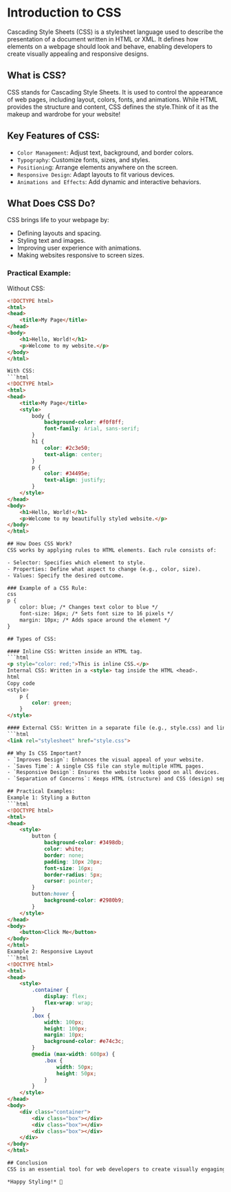 # Introduction to CSS
Cascading Style Sheets (CSS) is a stylesheet language used to describe the presentation of a document written in HTML or XML. It defines how elements on a webpage should look and behave, enabling developers to create visually appealing and responsive designs.

## What is CSS?
CSS stands for Cascading Style Sheets. It is used to control the appearance of web pages, including layout, colors, fonts, and animations. While HTML provides the structure and content, CSS defines the style.Think of it as the makeup and wardrobe for your website!

## Key Features of CSS:
- `Color Management`: Adjust text, background, and border colors.
- `Typography`: Customize fonts, sizes, and styles.
- `Positionin`g: Arrange elements anywhere on the screen.
- `Responsive Design`: Adapt layouts to fit various devices.
- `Animations and Effects`: Add dynamic and interactive behaviors.
## What Does CSS Do?
CSS brings life to your webpage by:

- Defining layouts and spacing.
- Styling text and images.
- Improving user experience with animations.
- Making websites responsive to screen sizes.

### Practical Example:
Without CSS:
```html
<!DOCTYPE html>
<html>
<head>
    <title>My Page</title>
</head>
<body>
    <h1>Hello, World!</h1>
    <p>Welcome to my website.</p>
</body>
</html>

With CSS:
```html
<!DOCTYPE html>
<html>
<head>
    <title>My Page</title>
    <style>
        body {
            background-color: #f0f8ff;
            font-family: Arial, sans-serif;
        }
        h1 {
            color: #2c3e50;
            text-align: center;
        }
        p {
            color: #34495e;
            text-align: justify;
        }
    </style>
</head>
<body>
    <h1>Hello, World!</h1>
    <p>Welcome to my beautifully styled website.</p>
</body>
</html>

## How Does CSS Work?
CSS works by applying rules to HTML elements. Each rule consists of:

- Selector: Specifies which element to style.
- Properties: Define what aspect to change (e.g., color, size).
- Values: Specify the desired outcome.

### Example of a CSS Rule:
css
p {
    color: blue; /* Changes text color to blue */
    font-size: 16px; /* Sets font size to 16 pixels */
    margin: 10px; /* Adds space around the element */
}

## Types of CSS:

#### Inline CSS: Written inside an HTML tag.
```html
<p style="color: red;">This is inline CSS.</p>
Internal CSS: Written in a <style> tag inside the HTML <head>.
html
Copy code
<style>
    p {
        color: green;
    }
</style>

#### External CSS: Written in a separate file (e.g., style.css) and linked to the HTML.
```html
<link rel="stylesheet" href="style.css">

## Why Is CSS Important?
- `Improves Design`: Enhances the visual appeal of your website.
- `Saves Time`: A single CSS file can style multiple HTML pages.
- `Responsive Design`: Ensures the website looks good on all devices.
- `Separation of Concerns`: Keeps HTML (structure) and CSS (design) separate, making maintenance easier.

## Practical Examples:
Example 1: Styling a Button
```html
<!DOCTYPE html>
<html>
<head>
    <style>
        button {
            background-color: #3498db;
            color: white;
            border: none;
            padding: 10px 20px;
            font-size: 16px;
            border-radius: 5px;
            cursor: pointer;
        }
        button:hover {
            background-color: #2980b9;
        }
    </style>
</head>
<body>
    <button>Click Me</button>
</body>
</html>
Example 2: Responsive Layout
```html
<!DOCTYPE html>
<html>
<head>
    <style>
        .container {
            display: flex;
            flex-wrap: wrap;
        }
        .box {
            width: 100px;
            height: 100px;
            margin: 10px;
            background-color: #e74c3c;
        }
        @media (max-width: 600px) {
            .box {
                width: 50px;
                height: 50px;
            }
        }
    </style>
</head>
<body>
    <div class="container">
        <div class="box"></div>
        <div class="box"></div>
        <div class="box"></div>
    </div>
</body>
</html>

## Conclusion
CSS is an essential tool for web developers to create visually engaging and user-friendly websites. By separating design from content, CSS streamlines development, enhances flexibility, and ensures consistency across web pages.

*Happy Styling!* 🎨